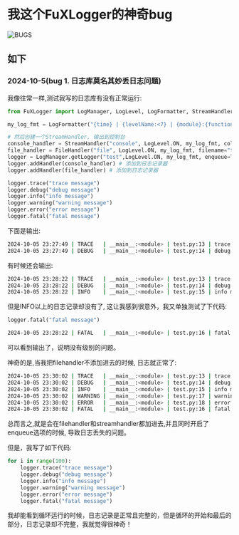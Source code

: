 
# 我这个FuXLogger的神奇bug

![BUGS](https://media.tenor.com/Ky5De2QfmrsAAAAi/fu-xuan-honkai-star-rail.gif)

## 如下

### 2024-10-5(bug 1. 日志库莫名其妙丢日志问题)

我像往常一样,测试我写的日志库有没有正常运行:

```python
from FuXLogger import LogManager, LogLevel, LogFormatter, StreamHandler , FileHandler

my_log_fmt = LogFormatter("{time} | {levelName:<7} | {module}:{function} | {file}:{line} | {message}") # 我习惯这样的格式

# 然后创建一个StreamHandler, 输出到控制台
console_handler = StreamHandler("console", LogLevel.ON, my_log_fmt, colorize=True, enableXMLRender=True)
file_handler = FileHandler("file", LogLevel.ON, my_log_fmt, filename="test.log") # 这样就可以了
logger = LogManager.getLogger("test",LogLevel.ON, my_log_fmt, enqueue=True) # 启用enqueue, 不阻塞主线程
logger.addHandler(console_handler) # 添加到日志记录器
logger.addHandler(file_handler) # 添加到日志记录器

logger.trace("trace message")
logger.debug("debug message")
logger.info("info message")
logger.warning("warning message")
logger.error("error message")
logger.fatal("fatal message")
```

下面是输出:

```bash
2024-10-05 23:27:49 | TRACE   | __main__:<module> | test.py:13 | trace message
2024-10-05 23:27:49 | DEBUG   | __main__:<module> | test.py:14 | debug message
```

有时候还会输出:

```bash
2024-10-05 23:28:22 | TRACE   | __main__:<module> | test.py:13 | trace message
2024-10-05 23:28:22 | DEBUG   | __main__:<module> | test.py:14 | debug message
2024-10-05 23:28:22 | INFO    | __main__:<module> | test.py:15 | info message
```

但是INFO以上的日志记录却没有了, 这让我感到很意外，我又单独测试了下代码:

```python
logger.fatal("fatal message")
```

```bash
2024-10-05 23:28:22 | FATAL   | __main__:<module> | test.py:16 | fatal message
```

可以看到输出了，说明没有级别的问题。

神奇的是,当我把filehandler不添加进去的时候, 日志就正常了:

```bash
2024-10-05 23:30:02 | TRACE   | __main__:<module> | test.py:13 | trace message
2024-10-05 23:30:02 | DEBUG   | __main__:<module> | test.py:14 | debug message
2024-10-05 23:30:02 | INFO    | __main__:<module> | test.py:15 | info message
2024-10-05 23:30:02 | WARNING | __main__:<module> | test.py:17 | warning message
2024-10-05 23:30:02 | ERROR   | __main__:<module> | test.py:18 | error message
2024-10-05 23:30:02 | FATAL   | __main__:<module> | test.py:16 | fatal message
```

总而言之,就是会在filehandler和streamhandler都加进去,并且同时开启了enqueue选项的时候, 导致日志丢失的问题。

但是，我写了如下代码:

```python
for i in range(100):
    logger.trace("trace message")
    logger.debug("debug message")
    logger.info("info message")
    logger.warning("warning message")
    logger.error("error message")
    logger.fatal("fatal message")
```

我却能看到循环运行的时候，日志记录是正常且完整的，但是循环的开始和最后的部分，日志记录却不完整，我就觉得很神奇！
